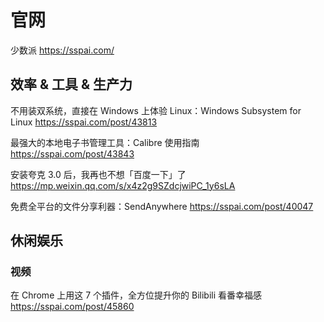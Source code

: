 

# 官网

少数派 https://sspai.com/

## 效率 & 工具 & 生产力

不用装双系统，直接在 Windows 上体验 Linux：Windows Subsystem for Linux https://sspai.com/post/43813

最强大的本地电子书管理工具：Calibre 使用指南 https://sspai.com/post/43843

安装夸克 3.0 后，我再也不想「百度一下」了 https://mp.weixin.qq.com/s/x4z2g9SZdcjwiPC_1y6sLA

免费全平台的文件分享利器：SendAnywhere https://sspai.com/post/40047

## 休闲娱乐

### 视频

在 Chrome 上用这 7 个插件，全方位提升你的 Bilibili 看番幸福感 https://sspai.com/post/45860
